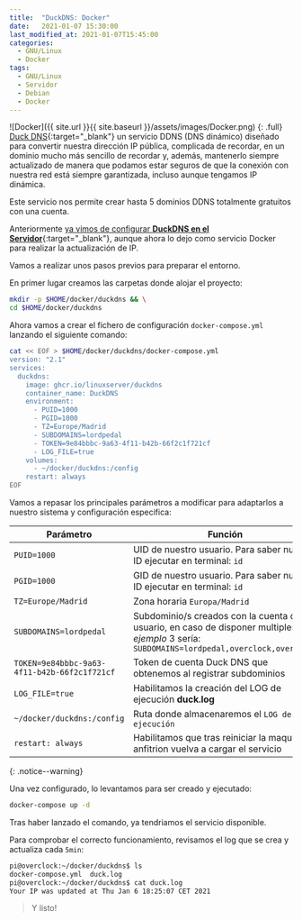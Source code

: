 ```yaml
---
title:  "DuckDNS: Docker"
date:   2021-01-07 15:30:00
last_modified_at: 2021-01-07T15:45:00
categories:
  - GNU/Linux
  - Docker
tags:
  - GNU/Linux
  - Servidor
  - Debian
  - Docker
---
```



![Docker]({{ site.url }}{{ site.baseurl }}/assets/images/Docker.png)
{: .full}
[Duck DNS](https://www.duckdns.org/){:target="_blank"} un servicio DDNS (DNS dinámico) diseñado para convertir nuestra dirección IP pública, complicada de recordar, en un dominio mucho más sencillo de recordar y, además, mantenerlo siempre actualizado de manera que podamos estar seguros de que la conexión con nuestra red está siempre garantizada, incluso aunque tengamos IP dinámica.

Este servicio nos permite crear hasta 5 dominios DDNS totalmente gratuitos con una cuenta.

Anteriormente [ya vimos de configurar **DuckDNS en el Servidor**](https://lordpedal.github.io/gnu/linux/debian-10-servidor/#configurando-dns-p%C3%BAblica){:target="_blank"}, aunque ahora lo dejo como servicio Docker para realizar la actualización de IP.

Vamos a realizar unos pasos previos para preparar el entorno. 

En primer lugar creamos las carpetas donde alojar el proyecto:

```bash
mkdir -p $HOME/docker/duckdns && \
cd $HOME/docker/duckdns
```

Ahora vamos a crear el fichero de configuración `docker-compose.yml` lanzando el siguiente comando:

```bash
cat << EOF > $HOME/docker/duckdns/docker-compose.yml
version: "2.1"
services:
  duckdns:
    image: ghcr.io/linuxserver/duckdns
    container_name: DuckDNS
    environment:
      - PUID=1000
      - PGID=1000
      - TZ=Europe/Madrid
      - SUBDOMAINS=lordpedal
      - TOKEN=9e84bbbc-9a63-4f11-b42b-66f2c1f721cf
      - LOG_FILE=true
    volumes:
      - ~/docker/duckdns:/config
    restart: always
EOF
```

Vamos a repasar los principales parámetros a modificar para adaptarlos a nuestro sistema y configuración especifica:

| Parámetro | Función |
| ------ | ------ |
| `PUID=1000` | UID de nuestro usuario. Para saber nuestro ID ejecutar en terminal: `id` |
| `PGID=1000` | GID de nuestro usuario. Para saber nuestro ID ejecutar en terminal: `id` |
| `TZ=Europe/Madrid` | Zona horaria `Europa/Madrid` |
| `SUBDOMAINS=lordpedal` | Subdominio/s creados con la cuenta de usuario, en caso de disponer multiples, por *ejemplo* 3 sería: `SUBDOMAINS=lordpedal,overclock,overspeed` |
| `TOKEN=9e84bbbc-9a63-4f11-b42b-66f2c1f721cf` | Token de cuenta Duck DNS que obtenemos al registrar subdominios |
| `LOG_FILE=true` | Habilitamos la creación del LOG de ejecución **duck.log** |
| `~/docker/duckdns:/config` | Ruta donde almacenaremos el `LOG de ejecución` |
| `restart: always` | Habilitamos que tras reiniciar la maquina anfitrion vuelva a cargar el servicio |
{: .notice--warning}

Una vez configurado, lo levantamos para ser creado y ejecutado:

```bash
docker-compose up -d
```

Tras haber lanzado el comando, ya tendriamos el servicio disponible. 

Para comprobar el correcto funcionamiento, revisamos el log que se crea y actualiza cada `5min`:

```bash
pi@overclock:~/docker/duckdns$ ls
docker-compose.yml  duck.log
pi@overclock:~/docker/duckdns$ cat duck.log
Your IP was updated at Thu Jan 6 18:25:07 CET 2021
```

> Y listo!

